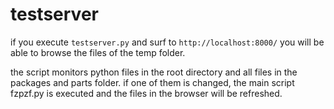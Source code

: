 # testserver

if you execute `testserver.py` and surf to `http://localhost:8000/` you will be able to browse the files of the temp folder.

the script monitors python files in the root directory and all files in the packages and parts folder. if one of them is changed, the main script fzpzf.py is executed and the files in the browser will be refreshed.
